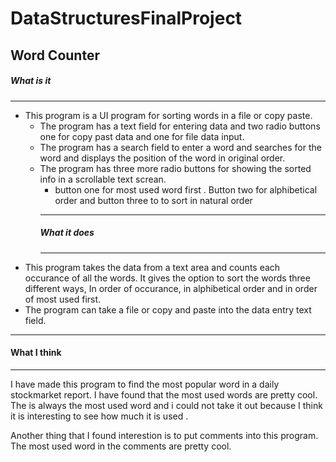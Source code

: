 # DataStructuresFinalProject
Word Counter 
----
##### What is it 
----
* This program is a UI program for sorting words in a file or copy paste. 
  * The program has a text field for entering data and two radio buttons one for copy past data and one for file data input.
  * The program has a search field to enter a word and searches for the word and displays the position of the word in original order.
  * The program has three more radio buttons for showing the sorted info in a scrollable text screan.
    * button one for most used word first . Button two for alphibetical order and button three to to sort in natural order
    ----
    ##### What it does
    ---
* This program takes the data from a text area and counts each occurance of all the words. 
    It gives the option to sort the words three different ways, In order of occurance, in 
    alphibetical order and in order of most used first. 
* The program can take a file or copy and paste into the data entry text field.

---
#### What I think
 ----
 I have made this program to find the most popular word in a daily stockmarket report. 
 I have found that the most used words are pretty cool. The is always the most used word and i could not take it out because I think it 
 is interesting to see how much it is used .
 
 Another thing that I found interestion is to put comments into this program. The most used word in the comments are pretty cool.
 
